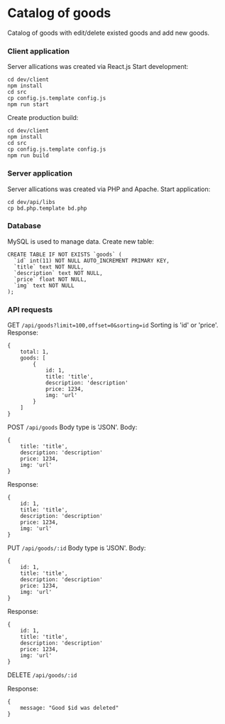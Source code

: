 # Catalog of goods
Catalog of goods with edit/delete existed goods and add new goods.

### Client application
Server allications was created via React.js
Start development:
```
cd dev/client
npm install
cd src
cp config.js.template config.js
npm run start
```
Create production build:
```
cd dev/client
npm install
cd src
cp config.js.template config.js
npm run build
```

### Server application
Server allications was created via PHP and Apache.
Start application:
```
cd dev/api/libs
cp bd.php.template bd.php
```

### Database
MySQL is used to manage data.
Create new table:
```
CREATE TABLE IF NOT EXISTS `goods` (
  `id` int(11) NOT NULL AUTO_INCREMENT PRIMARY KEY,
  `title` text NOT NULL,
  `description` text NOT NULL,
  `price` float NOT NULL,
  `img` text NOT NULL
);
```

### API requests
GET `/api/goods?limit=100,offset=0&sorting=id`
Sorting is 'id' or 'price'.
Response: 
```
{
    total: 1,
    goods: [
        {
            id: 1,
            title: 'title',
            description: 'description'
            price: 1234,
            img: 'url'
        }
    ]
}
```

POST `/api/goods`
Body type is 'JSON'.
Body:
```
{
    title: 'title',
    description: 'description'
    price: 1234,
    img: 'url'
}
```
Response: 
```
{
    id: 1,
    title: 'title',
    description: 'description'
    price: 1234,
    img: 'url'
}
```

PUT `/api/goods/:id`
Body type is 'JSON'.
Body:
```
{
    id: 1,
    title: 'title',
    description: 'description'
    price: 1234,
    img: 'url'
}
```
Response: 
```
{
    id: 1,
    title: 'title',
    description: 'description'
    price: 1234,
    img: 'url'
}
```
DELETE `/api/goods/:id`

Response: 
```
{
    message: "Good $id was deleted"
}
```